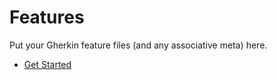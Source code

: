 Features
========

Put your Gherkin feature files (and any associative meta) here.

- [Get Started](https://gweninterpreter.org/docs/get-started)
